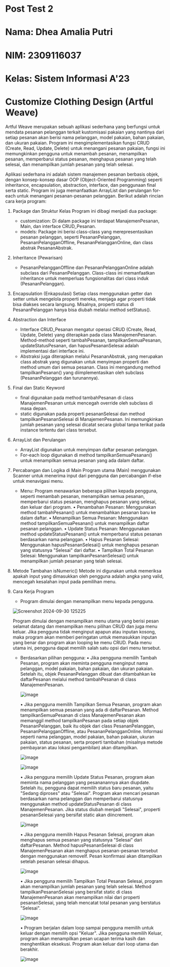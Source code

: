 # Post Test 2
# Nama: Dhea Amalia Putri
# NIM: 2309116037
# Kelas: Sistem Informasi A'23

# Customize Clothing Design (Artful Weave)
Artful Weave merupakan sebuah aplikasi sederhana yang berfungsi untuk mendata pesanan pelanggan terkait kustomisasi pakaian yang nantinya dari setiap pesanan akan berisi nama pelanggan, model pakaian, bahan pakaian, dan ukuran pakaian. Program ini mengimplementasikan fungsi CRUD (Create, Read, Update, Delete) untuk menangani pesanan pakaian, fungsi ini memungkinkan pengguna untuk menambah pesanan, menampilkan pesanan, memperbarui status pesanan, menghapus pesanan yang telah selesai, dan menampilkan jumlah pesanan yang telah selesai.

Aplikasi sederhana ini adalah sistem manajemen pesanan berbasis objek, dengan konsep-konsep dasar OOP (Object-Oriented Programming) seperti inheritance, encapsulation, abstraction, interface, dan penggunaan final serta static. Program ini juga memanfaatkan ArrayList dan perulangan for-each untuk menangani pesanan-pesanan pelanggan. Berikut adalah rincian cara kerja program:

1. Package dan Struktur Kelas
   Program ini dibagi menjadi dua package:
   - customization: Di dalam package ini terdapat ManajemenPesanan, Main, dan interface CRUD_Pesanan.
   - models: Package ini berisi class-class yang merepresentasikan pesanan pelanggan, seperti PesananPelanggan, 
     PesananPelangganOffline, PesananPelangganOnline, dan class abstrak PesananAbstrak.
2.  Inheritance (Pewarisan)
    - PesananPelangganOffline dan PesananPelangganOnline adalah subclass dari PesananPelanggan.
    Class-class ini memanfaatkan inheritance untuk memperluas fungsionalitas dari class induk (PesananPelanggan).

3. Encapsulation (Enkapsulasi)
   Setiap class menggunakan getter dan setter untuk mengelola properti mereka, menjaga agar properti tidak bisa diakses 
   secara langsung. Misalnya, properti status di PesananPelanggan hanya bisa diubah melalui method setStatus().

4. Abstraction dan Interface
   - Interface CRUD_Pesanan mengatur operasi CRUD (Create, Read, Update, Delete) yang diterapkan pada class 
   ManajemenPesanan. Method-method seperti tambahPesanan, tampilkanSemuaPesanan, updateStatusPesanan, dan 
   hapusPesananSelesai adalah implementasi dari interface ini.
   - Abstraksi juga diterapkan melalui PesananAbstrak, yang merupakan class abstrak yang digunakan untuk menyimpan properti 
   dan method umum dari semua pesanan. Class ini mengandung method tampilkanPesanan() yang diimplementasikan oleh subclass 
   (PesananPelanggan dan turunannya).

5. Final dan Static Keyword
   - final digunakan pada method tambahPesanan di class ManajemenPesanan untuk mencegah override oleh subclass di masa depan.
   - static digunakan pada properti pesananSelesai dan method tampilkanPesananSelesai di ManajemenPesanan. Ini memungkinkan 
   jumlah pesanan yang selesai dicatat secara global tanpa terikat pada instance tertentu dari class tersebut.

6. ArrayList dan Perulangan
   - ArrayList<PesananPelanggan> digunakan untuk menyimpan daftar pesanan pelanggan.
   - For-each loop digunakan di method tampilkanSemuaPesanan() untuk menampilkan semua pesanan yang ada dalam daftar.

8. Percabangan dan Logika di Main
   Program utama (Main) menggunakan Scanner untuk menerima input dari pengguna dan percabangan if-else untuk menavigasi menu.

   - Menu: Program menawarkan beberapa pilihan kepada pengguna, seperti menambah pesanan, menampilkan semua pesanan, 
   memperbarui status pesanan, menghapus pesanan yang selesai, dan keluar dari program.
     • Penambahan Pesanan: Menggunakan method tambahPesanan() untuk menambahkan pesanan baru ke dalam daftar.
     • Menampilkan Semua Pesanan: Menggunakan method tampilkanSemuaPesanan() untuk menampilkan daftar pesanan pelanggan.
     • Update Status Pesanan: Menggunakan method updateStatusPesanan() untuk memperbarui status pesanan berdasarkan nama 
     pelanggan.
     • Hapus Pesanan Selesai: Menggunakan hapusPesananSelesai() untuk menghapus pesanan yang statusnya "Selesai" dari daftar.
     • Tampilkan Total Pesanan Selesai: Menggunakan tampilkanPesananSelesai() untuk menampilkan jumlah pesanan yang telah 
     selesai.

9. Metode Tambahan isNumeric()
   Metode ini digunakan untuk memeriksa apakah input yang dimasukkan oleh pengguna adalah angka yang valid, mencegah 
   kesalahan input pada pemilihan menu.

10. Cara Kerja Program
    - Program dimulai dengan menampilkan menu kepada pengguna.
    
    ![Screenshot 2024-09-30 125225](https://github.com/user-attachments/assets/35987123-c370-4027-8080-59b56b413208)

    Program dimulai dengan menampilkan menu utama yang berisi pesan selamat datang dan menampilkan menu pilihan CRUD dan        juga menu keluar. Jika pengguna tidak menginput apapun atau inputan kosong, maka program akan memberi peringatan untuk      memasukkan inputan yang benar dan program akan looping ke menu CRUD. Pada menu utama ini, pengguna dapat memilih 
    salah satu opsi dari menu tersebut.
    
    - Berdasarkan pilihan pengguna:
      • Jika pengguna memilih Tambah Pesanan, program akan meminta pengguna menginput nama pelanggan, model pakaian, bahan 
      pakaian, dan ukuran pakaian. Setelah itu, objek PesananPelanggan dibuat dan ditambahkan ke daftarPesanan melalui 
      method tambahPesanan di class ManajemenPesanan.
      
      ![image](https://github.com/user-attachments/assets/f8668c99-8573-47f6-a663-cb024b7b27ac)

      • Jika pengguna memilih Tampilkan Semua Pesanan, program akan menampilkan semua pesanan yang ada di daftarPesanan. 
      Method tampilkanSemuaPesanan di class ManajemenPesanan akan memanggil method tampilkanPesanan pada setiap objek 
      PesananPelanggan, baik itu objek dari class PesananPelanggan, PesananPelangganOffline, atau PesananPelangganOnline. 
      Informasi seperti nama pelanggan, model pakaian, bahan pakaian, ukuran pakaian, status pesanan, serta properti 
      tambahan (misalnya metode pembayaran atau lokasi pengambilan) akan ditampilkan.
      
      ![image](https://github.com/user-attachments/assets/4a3f20a9-cd42-4906-ab57-6732e28fa99e)

      ![image](https://github.com/user-attachments/assets/5f7565b4-5da4-4475-a5df-ed41a89c30fe)

      • Jika pengguna memilih Update Status Pesanan, program akan meminta nama pelanggan yang pesananannya akan diupdate. 
      Setelah itu, pengguna dapat memilih status baru pesanan, yaitu "Sedang diproses" atau "Selesai". Program akan mencari 
      pesanan berdasarkan nama pelanggan dan memperbarui statusnya menggunakan method updateStatusPesanan di class 
      ManajemenPesanan. Jika status diubah menjadi "Selesai", properti pesananSelesai yang bersifat static akan diincrement.

      ![image](https://github.com/user-attachments/assets/d3af5590-bb36-49d4-9b21-1d990421066e)

      • Jika pengguna memilih Hapus Pesanan Selesai, program akan menghapus semua pesanan yang statusnya "Selesai" dari 
      daftarPesanan. Method hapusPesananSelesai di class ManajemenPesanan akan menghapus pesanan-pesanan tersebut dengan 
      menggunakan removeIf. Pesan konfirmasi akan ditampilkan setelah pesanan selesai dihapus.

      ![image](https://github.com/user-attachments/assets/8bc38248-f310-4d1f-9ae7-c8a86d032375)

      • Jika pengguna memilih Tampilkan Total Pesanan Selesai, program akan menampilkan jumlah pesanan yang telah selesai. 
      Method tampilkanPesananSelesai yang bersifat static di class ManajemenPesanan akan menampilkan nilai dari properti 
      pesananSelesai, yang telah mencatat total pesanan yang berstatus "Selesai".

      ![image](https://github.com/user-attachments/assets/b49a697e-e8a5-4539-b6c0-959ac4b493bc)

      • Program berjalan dalam loop sampai pengguna memilih untuk keluar dengan memilih opsi "Keluar".
      Jika pengguna memilih Keluar, program akan menampilkan pesan ucapan terima kasih dan menghentikan eksekusi. Program 
      akan keluar dari loop utama dan berakhir.

      ![image](https://github.com/user-attachments/assets/515baa1a-241e-40eb-b5d8-26701539e94c)

      
